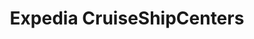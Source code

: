---
title: "Expedia CruiseShipCenters"
url: /saskatoon/expedia-cruiseshipcenters/
shop: Reisebüro
---